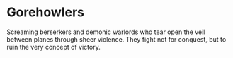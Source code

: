 # Gorehowlers


Screaming berserkers and demonic warlords who tear open the veil between planes through sheer violence. They fight not for conquest, but to ruin the very concept of victory.
